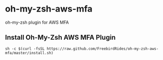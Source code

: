# oh-my-zsh-aws-mfa
oh-my-zsh plugin for AWS MFA

## Install Oh-My-Zsh AWS MFA Plugin
```sh -c $(curl -fsSL https://raw.github.com/FreebirdRides/oh-my-zsh-aws-mfa/master/install.sh)```
